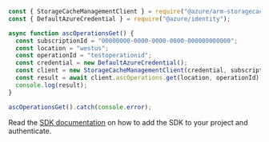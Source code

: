 ```javascript
const { StorageCacheManagementClient } = require("@azure/arm-storagecache");
const { DefaultAzureCredential } = require("@azure/identity");

async function ascOperationsGet() {
  const subscriptionId = "00000000-0000-0000-0000-000000000000";
  const location = "westus";
  const operationId = "testoperationid";
  const credential = new DefaultAzureCredential();
  const client = new StorageCacheManagementClient(credential, subscriptionId);
  const result = await client.ascOperations.get(location, operationId);
  console.log(result);
}

ascOperationsGet().catch(console.error);
```

Read the [SDK documentation](https://github.com/Azure/azure-sdk-for-js/blob/%40azure%2Farm-storagecache_5.1.0/sdk/storagecache/arm-storagecache/README.md) on how to add the SDK to your project and authenticate.

